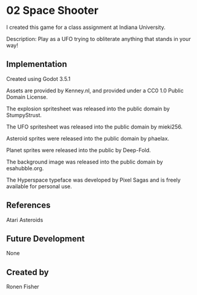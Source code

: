 # 02 Space Shooter

I created this game for a class assignment at Indiana University.

Description: Play as a UFO trying to obliterate anything that stands in your way!

## Implementation
Created using Godot 3.5.1

Assets are provided by Kenney.nl, and provided under a CC0 1.0 Public Domain License.

The explosion spritesheet was released into the public domain by StumpyStrust.

The UFO spritesheet was released into the public domain by mieki256.

Asteroid sprites were released into the public domain by phaelax.

Planet sprites were released into the public by Deep-Fold.

The background image was released into the public domain by esahubble.org.

The Hyperspace typeface was developed by Pixel Sagas and is freely available for personal use.

## References
Atari Asteroids

## Future Development
None

## Created by
Ronen Fisher
